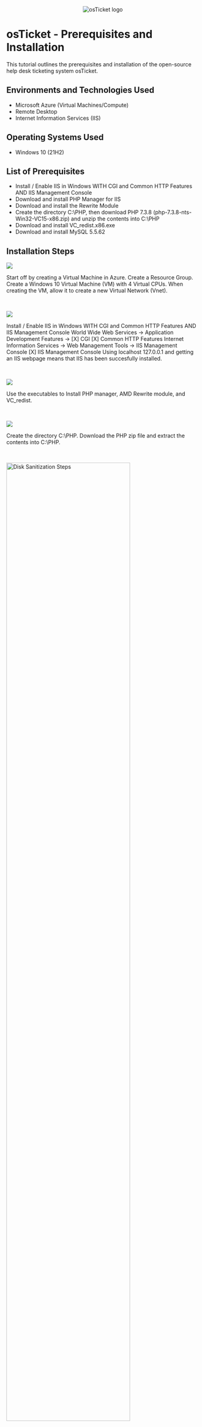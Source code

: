 <p align="center">
<img src="https://i.imgur.com/Clzj7Xs.png" alt="osTicket logo"/>
</p>

<h1>osTicket - Prerequisites and Installation</h1>
This tutorial outlines the prerequisites and installation of the open-source help desk ticketing system osTicket.<br />




<h2>Environments and Technologies Used</h2>

- Microsoft Azure (Virtual Machines/Compute)
- Remote Desktop
- Internet Information Services (IIS)

<h2>Operating Systems Used </h2>

- Windows 10</b> (21H2)

<h2>List of Prerequisites</h2>

- Install / Enable IIS in Windows WITH CGI and Common HTTP Features AND IIS Management Console
- Download and install PHP Manager for IIS 
- Download and install the Rewrite Module 
- Create the directory C:\PHP, then download PHP 7.3.8 (php-7.3.8-nts-Win32-VC15-x86.zip) and unzip the contents into C:\PHP
- Download and install VC_redist.x86.exe
- Download and install MySQL 5.5.62
  
<h2>Installation Steps</h2>

<p>
<img src="https://github.com/yUSaul/osticket-prereqs/assets/140694677/a49b47b4-fea7-4bbd-b043-17f56489b691"/>
</p>
<p>
Start off by creating a Virtual Machine in Azure.  Create a Resource Group.  Create a Windows 10 Virtual Machine (VM) with 4 Virtual CPUs.  When creating the VM, allow it to create a new Virtual Network (Vnet).
</p>
<br />

<p>
<img src="https://github.com/yUSaul/osticket-prereqs/assets/140694677/01b1db31-eed9-4465-a932-42a2b13f619d"/>
</p>
<p>
Install / Enable IIS in Windows WITH CGI and Common HTTP Features AND IIS Management Console
World Wide Web Services -> Application Development Features ->
[X] CGI
[X] Common HTTP Features
Internet Information Services -> Web Management Tools -> IIS Management Console
[X] IIS Management Console
Using localhost 127.0.0.1 and getting an IIS webpage means that IIS has been succesfully installed.
</p>
<br />

<p>
<img src="https://github.com/yUSaul/osticket-prereqs/assets/140694677/05876f79-6f0b-4665-9a66-c0aeab534af4
"/>
</p>
<p>
Use the executables to Install PHP manager, AMD Rewrite module, and VC_redist. 
</p>
<br />

<p>
<img src="https://github.com/yUSaul/osticket-prereqs/assets/140694677/6c6780af-5e9a-4f42-9f01-ca63371523c2"/>
</p>
<p>
Create the directory C:\PHP.  Download the PHP zip file and extract the contents into C:\PHP.
</p>
<br />

<p>
<img src="https://i.imgur.com/DJmEXEB.png" height="80%" width="80%" alt="Disk Sanitization Steps"/>
</p>
<p>
Lorem ipsum dolor sit amet, consectetur adipiscing elit, sed do eiusmod tempor incididunt ut labore et dolore magna aliqua. Ut enim ad minim veniam, quis nostrud exercitation ullamco laboris nisi ut aliquip ex ea commodo consequat. Duis aute irure dolor in reprehenderit in voluptate velit esse cillum dolore eu fugiat nulla pariatur.
</p>
<br />

<p>
<img src="https://i.imgur.com/DJmEXEB.png" height="80%" width="80%" alt="Disk Sanitization Steps"/>
</p>
<p>
Lorem ipsum dolor sit amet, consectetur adipiscing elit, sed do eiusmod tempor incididunt ut labore et dolore magna aliqua. Ut enim ad minim veniam, quis nostrud exercitation ullamco laboris nisi ut aliquip ex ea commodo consequat. Duis aute irure dolor in reprehenderit in voluptate velit esse cillum dolore eu fugiat nulla pariatur.
</p>
<br />

<p>
<img src="https://i.imgur.com/DJmEXEB.png" height="80%" width="80%" alt="Disk Sanitization Steps"/>
</p>
<p>
Lorem ipsum dolor sit amet, consectetur adipiscing elit, sed do eiusmod tempor incididunt ut labore et dolore magna aliqua. Ut enim ad minim veniam, quis nostrud exercitation ullamco laboris nisi ut aliquip ex ea commodo consequat. Duis aute irure dolor in reprehenderit in voluptate velit esse cillum dolore eu fugiat nulla pariatur.
</p>
<br />
